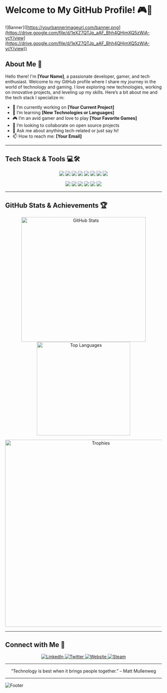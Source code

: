 # Welcome to My GitHub Profile! 🎮👾

![Banner]([https://yourbannerimageurl.com/banner.png](https://drive.google.com/file/d/1eXZ7QTJp_aAF_Bhh4QHjmXQ5zWiA-ycY/view](https://drive.google.com/file/d/1eXZ7QTJp_aAF_Bhh4QHjmXQ5zWiA-ycY/view))

## About Me 🚀

Hello there! I'm **[Your Name]**, a passionate developer, gamer, and tech enthusiast. Welcome to my GitHub profile where I share my journey in the world of technology and gaming. I love exploring new technologies, working on innovative projects, and leveling up my skills. Here’s a bit about me and the tech stack I specialize in:

- 🔭 I’m currently working on **[Your Current Project]**
- 🌱 I’m learning **[New Technologies or Languages]**
- 🎮 I’m an avid gamer and love to play **[Your Favorite Games]**
- 👯 I’m looking to collaborate on open source projects
- 💬 Ask me about anything tech-related or just say hi!
- 📫 How to reach me: **[Your Email]**

---

## Tech Stack & Tools 💻🛠️

<p align="center">
  <img src="https://img.shields.io/badge/JavaScript-F7DF1E?style=for-the-badge&logo=javascript&logoColor=black" />
  <img src="https://img.shields.io/badge/TypeScript-007ACC?style=for-the-badge&logo=typescript&logoColor=white" />
  <img src="https://img.shields.io/badge/React-61DAFB?style=for-the-badge&logo=react&logoColor=black" />
  <img src="https://img.shields.io/badge/Node.js-339933?style=for-the-badge&logo=nodedotjs&logoColor=white" />
  <img src="https://img.shields.io/badge/Python-3776AB?style=for-the-badge&logo=python&logoColor=white" />
  <img src="https://img.shields.io/badge/Django-092E20?style=for-the-badge&logo=django&logoColor=white" />
  <img src="https://img.shields.io/badge/Git-F05032?style=for-the-badge&logo=git&logoColor=white" />
  <img src="https://img.shields.io/badge/Docker-2496ED?style=for-the-badge&logo=docker&logoColor=white" />
</p>

<p align="center">
  <img src="https://img.shields.io/badge/VS%20Code-0078D4?style=for-the-badge&logo=visual-studio-code&logoColor=white" />
  <img src="https://img.shields.io/badge/GitHub-181717?style=for-the-badge&logo=github&logoColor=white" />
  <img src="https://img.shields.io/badge/AWS-232F3E?style=for-the-badge&logo=amazon-aws&logoColor=white" />
  <img src="https://img.shields.io/badge/Azure-0078D4?style=for-the-badge&logo=microsoft-azure&logoColor=white" />
  <img src="https://img.shields.io/badge/Linux-FCC624?style=for-the-badge&logo=linux&logoColor=black" />
  <img src="https://img.shields.io/badge/Postman-FF6C37?style=for-the-badge&logo=postman&logoColor=white" />
</p>

---

## GitHub Stats & Achievements 🏆

<p align="center">
  <img src="https://github-readme-stats.vercel.app/api?username=yourusername&show_icons=true&theme=tokyonight" alt="GitHub Stats" width="400"/>
  <img src="https://github-readme-stats.vercel.app/api/top-langs/?username=yourusername&layout=compact&theme=tokyonight" alt="Top Languages" width="300"/>
</p>

<p align="center">
  <img src="https://github-profile-trophy.vercel.app/?username=yourusername&theme=darkhub" alt="Trophies" width="600"/>
</p>

---

## Connect with Me 🤝

<p align="center">
  <a href="https://linkedin.com/in/yourusername" target="_blank">
    <img src="https://img.shields.io/badge/LinkedIn-0A66C2?style=for-the-badge&logo=linkedin&logoColor=white" alt="LinkedIn"/>
  </a>
  <a href="https://twitter.com/yourusername" target="_blank">
    <img src="https://img.shields.io/badge/Twitter-1DA1F2?style=for-the-badge&logo=twitter&logoColor=white" alt="Twitter"/>
  </a>
  <a href="https://yourwebsite.com" target="_blank">
    <img src="https://img.shields.io/badge/Website-000000?style=for-the-badge&logo=about-dot-me&logoColor=white" alt="Website"/>
  </a>
  <a href="https://steamcommunity.com/id/yoursteamid" target="_blank">
    <img src="https://img.shields.io/badge/Steam-000000?style=for-the-badge&logo=steam&logoColor=white" alt="Steam"/>
  </a>
</p>

---

<p align="center">
  “Technology is best when it brings people together.” – Matt Mullenweg
</p>

---

![Footer](https://yourfooterimageurl.com/footer.png)
